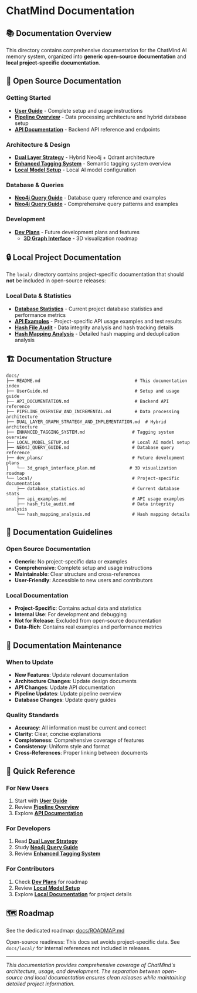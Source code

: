 # ChatMind Documentation

## 📚 Documentation Overview

This directory contains comprehensive documentation for the ChatMind AI memory system, organized into **generic open-source documentation** and **local project-specific documentation**.

## 🎯 Open Source Documentation

### Getting Started
- **[User Guide](UserGuide.md)** - Complete setup and usage instructions
- **[Pipeline Overview](PIPELINE_OVERVIEW_AND_INCREMENTAL.md)** - Data processing architecture and hybrid database setup
- **[API Documentation](API_DOCUMENTATION.md)** - Backend API reference and endpoints

### Architecture & Design
- **[Dual Layer Strategy](DUAL_LAYER_GRAPH_STRATEGY_AND_IMPLEMENTATION.md)** - Hybrid Neo4j + Qdrant architecture
- **[Enhanced Tagging System](ENHANCED_TAGGING_SYSTEM.md)** - Semantic tagging system overview
- **[Local Model Setup](LOCAL_MODEL_SETUP.md)** - Local AI model configuration

### Database & Queries
- **[Neo4j Query Guide](NEO4J_QUERY_GUIDE.md)** - Database query reference and examples
- **[Neo4j Query Guide](NEO4J_QUERY_GUIDE.md)** - Comprehensive query patterns and examples

### Development
- **[Dev Plans](dev_plans/)** - Future development plans and features
  - **[3D Graph Interface](dev_plans/3d_graph_interface_plan.md)** - 3D visualization roadmap

## 🔒 Local Project Documentation

The `local/` directory contains project-specific documentation that should **not** be included in open-source releases:

### Local Data & Statistics
- **[Database Statistics](local/database_statistics.md)** - Current project database statistics and performance metrics
- **[API Examples](local/api_examples.md)** - Project-specific API usage examples and test results
- **[Hash File Audit](local/hash_file_audit.md)** - Data integrity analysis and hash tracking details
- **[Hash Mapping Analysis](local/hash_mapping_analysis.md)** - Detailed hash mapping and deduplication analysis

## 🏗️ Documentation Structure

```
docs/
├── README.md                                    # This documentation index
├── UserGuide.md                                 # Setup and usage guide
├── API_DOCUMENTATION.md                         # Backend API reference
├── PIPELINE_OVERVIEW_AND_INCREMENTAL.md         # Data processing architecture
├── DUAL_LAYER_GRAPH_STRATEGY_AND_IMPLEMENTATION.md  # Hybrid architecture
├── ENHANCED_TAGGING_SYSTEM.md                  # Tagging system overview
├── LOCAL_MODEL_SETUP.md                        # Local AI model setup
├── NEO4J_QUERY_GUIDE.md                        # Database query reference
├── dev_plans/                                  # Future development plans
│   └── 3d_graph_interface_plan.md             # 3D visualization roadmap
└── local/                                      # Project-specific documentation
    ├── database_statistics.md                  # Current database stats
    ├── api_examples.md                         # API usage examples
    ├── hash_file_audit.md                      # Data integrity analysis
    └── hash_mapping_analysis.md                # Hash mapping details
```

## 📖 Documentation Guidelines

### Open Source Documentation
- **Generic**: No project-specific data or examples
- **Comprehensive**: Complete setup and usage instructions
- **Maintainable**: Clear structure and cross-references
- **User-Friendly**: Accessible to new users and contributors

### Local Documentation
- **Project-Specific**: Contains actual data and statistics
- **Internal Use**: For development and debugging
- **Not for Release**: Excluded from open-source documentation
- **Data-Rich**: Contains real examples and performance metrics

## 🔄 Documentation Maintenance

### When to Update
- **New Features**: Update relevant documentation
- **Architecture Changes**: Update design documents
- **API Changes**: Update API documentation
- **Pipeline Updates**: Update pipeline overview
- **Database Changes**: Update query guides

### Quality Standards
- **Accuracy**: All information must be current and correct
- **Clarity**: Clear, concise explanations
- **Completeness**: Comprehensive coverage of features
- **Consistency**: Uniform style and format
- **Cross-References**: Proper linking between documents

## 🚀 Quick Reference

### For New Users
1. Start with **[User Guide](UserGuide.md)**
2. Review **[Pipeline Overview](PIPELINE_OVERVIEW_AND_INCREMENTAL.md)**
3. Explore **[API Documentation](API_DOCUMENTATION.md)**

### For Developers
1. Read **[Dual Layer Strategy](DUAL_LAYER_GRAPH_STRATEGY_AND_IMPLEMENTATION.md)**
2. Study **[Neo4j Query Guide](NEO4J_QUERY_GUIDE.md)**
3. Review **[Enhanced Tagging System](ENHANCED_TAGGING_SYSTEM.md)**

### For Contributors
1. Check **[Dev Plans](dev_plans/)** for roadmap
2. Review **[Local Model Setup](LOCAL_MODEL_SETUP.md)**
3. Explore **[Local Documentation](local/)** for project details

## 🗺️ Roadmap

See the dedicated roadmap: [docs/ROADMAP.md](ROADMAP.md)

Open-source readiness: This docs set avoids project-specific data. See `docs/local/` for internal references not included in releases.

---

*This documentation provides comprehensive coverage of ChatMind's architecture, usage, and development. The separation between open-source and local documentation ensures clean releases while maintaining detailed project information.* 